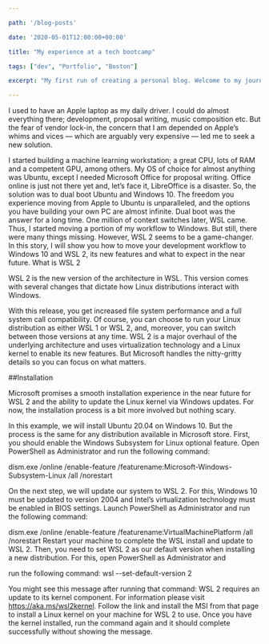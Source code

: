 ```yaml
---

path: '/blog-posts'

date: '2020-05-01T12:00:00+00:00'

title: "My experience at a tech bootcamp"

tags: ["dev", "Portfolio", "Boston"]

excerpt: "My first run of creating a personal blog. Welcome to my journey that is a blog and I will be writing about blogs."

---
```


I used to have an Apple laptop as my daily driver. I could do almost everything there; development, proposal writing, music composition etc. But the fear of vendor lock-in, the concern that I am depended on Apple’s whims and vices — which are arguably very expensive — led me to seek a new solution.

I started building a machine learning workstation; a great CPU, lots of RAM and a competent GPU, among others. My OS of choice for almost anything was Ubuntu, except I needed Microsoft Office for proposal writing. Office online is just not there yet and, let’s face it, LibreOffice is a disaster. So, the solution was to dual boot Ubuntu and Windows 10. The freedom you experience moving from Apple to Ubuntu is unparalleled, and the options you have building your own PC are almost infinite.
Dual boot was the answer for a long time. One million of context switches later, WSL came. Thus, I started moving a portion of my workflow to Windows. But still, there were many things missing. However, WSL 2 seems to be a game-changer. In this story, I will show you how to move your development workflow to Windows 10 and WSL 2, its new features and what to expect in the near future.
What is WSL 2

WSL 2 is the new version of the architecture in WSL. This version comes with several changes that dictate how Linux distributions interact with Windows.  

With this release, you get increased file system performance and a full system call compatibility. Of course, you can choose to run your Linux distribution as either WSL 1 or WSL 2, and, moreover, you can switch between those versions at any time. WSL 2 is a major overhaul of the underlying architecture and uses virtualization technology and a Linux kernel to enable its new features. But Microsoft handles the nitty-gritty details so you can focus on what matters.  

##Installation

Microsoft promises a smooth installation experience in the near future for WSL 2 and the ability to update the Linux kernel via Windows updates. For now, the installation process is a bit more involved but nothing scary.  

In this example, we will install Ubuntu 20.04 on Windows 10. But the process is the same for any distribution available in Microsoft store. First, you should enable the Windows Subsystem for Linux optional feature. Open PowerShell as Administrator and run the following command:  

dism.exe /online /enable-feature /featurename:Microsoft-Windows-Subsystem-Linux /all /norestart  

On the next step, we will update our system to WSL 2. For this, Windows 10 must be updated to version 2004 and Intel’s virtualization technology must be enabled in BIOS settings. Launch PowerShell as 
Administrator and run the following command:  

dism.exe /online /enable-feature /featurename:VirtualMachinePlatform /all /norestart
Restart your machine to complete the WSL install and update to WSL 2. Then, you need to set WSL 2 as our default version when installing a new distribution. For this, open PowerShell as Administrator and 

run the following command:
wsl --set-default-version 2

You might see this message after running that command: WSL 2 requires an update to its kernel component. For information please visit https://aka.ms/wsl2kernel. Follow the link and install the MSI from that page to install a Linux kernel on your machine for WSL 2 to use. Once you have the kernel installed, run the command again and it should complete successfully without showing the message.
